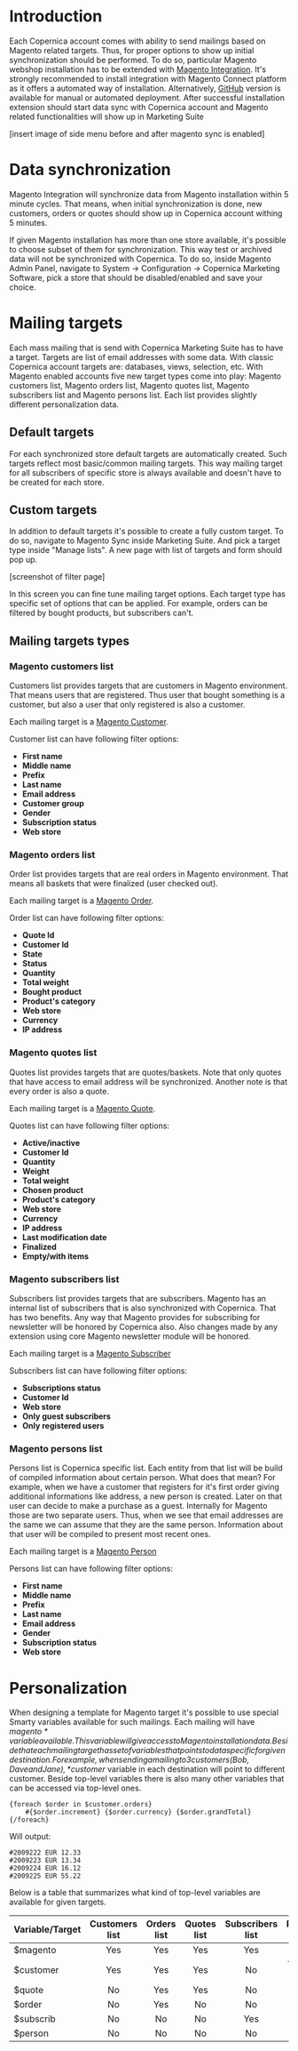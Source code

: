 # Introduction

Each Copernica account comes with ability to send mailings based on Magento related targets. Thus, for proper options to show up initial synchronization should be performed. To do so, particular Magento webshop installation has to be extended with [Magento Integration](http://www.magentocommerce.com/magento-connect/copernica.html). 
It's strongly recommended to install integration with Magento Connect platform as it offers a automated way of installation. Alternatively, [GitHub](https://github.com/CopernicaMarketingSoftware/MAGENTO) version is available for manual or automated deployment.
After successful installation extension should start data sync with Copernica account and Magento related functionalities will show up in Marketing Suite

[insert image of side menu before and after magento sync is enabled]

# Data synchronization

Magento Integration will synchronize data from Magento installation within 5 minute cycles. That means, when initial synchronization is done, new customers, orders or quotes should show up in Copernica account withing 5 minutes. 

If given Magento installation has more than one store available, it's possible to choose subset of them for synchronization. This way test or archived data will not be synchronized with Copernica. To do so, inside Magento Admin Panel, 
navigate to System -> Configuration -> Copernica Marketing Software, pick a store that should be disabled/enabled and save your choice.

# Mailing targets

Each mass mailing that is send with Copernica Marketing Suite has to have a target. Targets are list of email addresses with some data. With classic Copernica account targets are: databases, views, selection, etc. With Magento enabled accounts five new target types come into play: Magento customers list, Magento orders list, Magento quotes list, Magento subscribers list and Magento persons list. Each list provides slightly different personalization data.

## Default targets

For each synchronized store default targets are automatically created. Such targets reflect most basic/common mailing targets. This way mailing target for all subscribers of specific store is always available and doesn't have to be created for each store.

## Custom targets 

In addition to default targets it's possible to create a fully custom target. To do so, navigate to Magento Sync inside Marketing Suite. And pick a target type inside "Manage lists". A new page with list of targets and form should pop up.

[screenshot of filter page]

In this screen you can fine tune mailing target options. Each target type has specific set of options that can be applied. For example, orders can be filtered by bought products, but subscribers can't.

## Mailing targets types

### Magento customers list

Customers list provides targets that are customers in Magento environment. That means users that are registered. Thus user that bought something is a customer, but also a user that only registered is also a customer.

Each mailing target is a [Magento Customer](#/menu/documentation/magento/customer).

Customer list can have following filter options:
* **First name**
* **Middle name**
* **Prefix**
* **Last name**
* **Email address**
* **Customer group**
* **Gender**
* **Subscription status**
* **Web store**

### Magento orders list

Order list provides targets that are real orders in Magento environment. That means all baskets that were finalized (user checked out). 

Each mailing target is a [Magento Order](#/menu/documentation/magento/order).

Order list can have following filter options:
* **Quote Id**
* **Customer Id**
* **State**
* **Status**
* **Quantity**
* **Total weight**
* **Bought product**
* **Product's category**
* **Web store**
* **Currency**
* **IP address**

### Magento quotes list

Quotes list provides targets that are quotes/baskets. Note that only quotes that have access to email address will be synchronized. Another note is that every order is also a quote.

Each mailing target is a [Magento Quote](#/menu/documentation/magento/quote).

Quotes list can have following filter options:
* **Active/inactive**
* **Customer Id**
* **Quantity**
* **Weight**
* **Total weight**
* **Chosen product**
* **Product's category**
* **Web store**
* **Currency**
* **IP address** 
* **Last modification date**
* **Finalized**
* **Empty/with items**

### Magento subscribers list

Subscribers list provides targets that are subscribers. Magento has an internal list of subscribers that is also synchronized with Copernica. That has two benefits. Any way that Magento provides for subscribing for newsletter will be honored by Copernica also. Also changes made by any extension using core Magento newsletter module will be honored.

Each mailing target is a [Magento Subscriber](#/menu/documentation/magento/subscriber)

Subscribers list can have following filter options:
* **Subscriptions status**
* **Customer Id**
* **Web store**
* **Only guest subscribers**
* **Only registered users**

### Magento persons list

Persons list is Copernica specific list. Each entity from that list will be build of compiled information about certain person. What does that mean? For example, when we have a customer that registers for it's first order giving additional informations like address, a new person is created. Later on that user can decide to make a purchase as a guest. Internally for Magento those are two separate users. Thus, when we see that email addresses are the same we can assume that they are the same person. 
Information about that user will be compiled to present most recent ones.

Each mailing target is a [Magento Person](#/menu/documentation/magento/person)

Persons list can have following filter options:
* **First name**
* **Middle name**
* **Prefix**
* **Last name**
* **Email address**
* **Gender**
* **Subscription status**
* **Web store**

# Personalization

When designing a template for Magento target it's possible to use special Smarty variables available for such mailings. Each mailing will have *$magento* variable available. This variable will give access to Magento installation data. Beside that each mailing target has set of variables that points to data specific for given destination. For example, when sending a mailing to 3 customers (Bob, Dave and Jane), *$customer* variable in each destination will point to different customer. 
Beside top-level variables there is also many other variables that can be accessed via top-level ones. 

```
{foreach $order in $customer.orders}
    #{$order.increment} {$order.currency} {$order.grandTotal}
{/foreach}
```

Will output:

```
#2009222 EUR 12.33
#2009223 EUR 13.34
#2009224 EUR 16.12
#2009225 EUR 55.22
```

Below is a table that summarizes what kind of top-level variables are available for given targets.

| Variable/Target | Customers list | Orders list | Quotes list | Subscribers list | Persons list |
|:----------------|:--------------:|:-----------:|:-----------:|:----------------:|:------------:|
| $magento        | Yes            | Yes         | Yes         | Yes              | Yes          |
| $customer       | Yes            | Yes         | Yes         | No               | Yes and No   |
| $quote          | No             | Yes         | Yes         | No               | No           |
| $order          | No             | Yes         | No          | No               | No           |
| $subscrib       | No             | No          | No          | Yes              | No           |
| $person         | No             | No          | No          | No               | Yes          |
